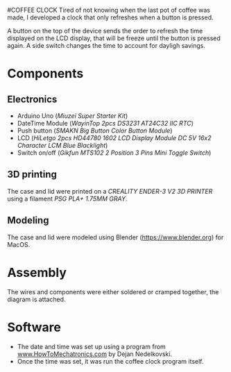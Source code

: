 #COFFEE CLOCK
Tired of not knowing when the last pot of coffee was made,
I developed a clock that only refreshes when a button is pressed.

A button on the top of the device sends the order to refresh the time displayed
on the LCD display, that will be freeze until the button is pressed again.
A side switch changes the time to account for dayligh savings.

# Components
## Electronics
* Arduino Uno (_Miuzei Super Starter Kit_)
* DateTime Module (_WayinTop 2pcs DS3231 AT24C32 IIC RTC_)
* Push button (_SMAKN Big Button Color Button Module_)
* LCD (_HiLetgo 2pcs HD44780 1602 LCD Display Module DC 5V 16x2 Character LCM Blue Blacklight_)
* Switch on/off (_Gikfun MTS102 2 Position 3 Pins Mini Toggle Switch_)

## 3D printing
The case and lid were printed on a _CREALITY ENDER-3 V2 3D PRINTER_ using a
filament _PSG PLA+ 1.75MM GRAY_.

## Modeling
The case and lid were modeled using Blender (https://www.blender.org) for MacOS.

# Assembly
The wires and components were either soldered or cramped together, the diagram is attached.

# Software
* The date and time was set up using a program from www.HowToMechatronics.com by Dejan Nedelkovski.
* Once the time was set, it was run the coffee clock program itself.
